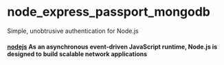 # node_express_passport_mongodb

Simple, unobtrusive authentication for Node.js

#### [nodejs](https://nodejs.org) As an asynchronous event-driven JavaScript runtime, Node.js is designed to build scalable network applications
